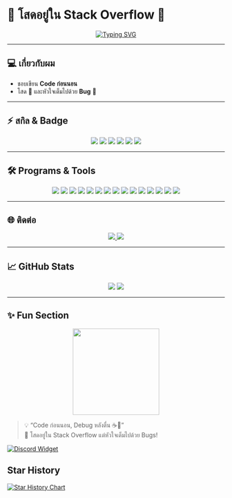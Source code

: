 # 🌟 โสดอยู่ใน Stack Overflow 🌟

<p align="center">
  <a href="https://git.io/typing-svg"><img src="https://readme-typing-svg.herokuapp.com?font=Mitr&pause=1000&color=F7B200&background=FFFFFF00&random=true&width=435&lines=%E0%B8%AA%E0%B8%A7%E0%B8%B1%E0%B8%AA%E0%B8%94%E0%B8%B5%E0%B8%AE%E0%B8%B0;%E0%B8%9C%E0%B8%A1%E0%B9%80%E0%B8%9F%E0%B8%A3%E0%B8%A1%E0%B9%80%E0%B8%AD%E0%B8%87%E0%B8%87%E0%B8%87%E0%B8%87;Code+%E0%B8%81%E0%B9%88%E0%B8%AD%E0%B8%99%E0%B8%99%E0%B8%AD%E0%B8%99+%E0%B9%81%E0%B8%81%E0%B9%89%E0%B8%9A%E0%B8%B1%E0%B8%84%E0%B8%95%E0%B8%AD%E0%B8%99%E0%B8%95%E0%B8%B7%E0%B9%88%E0%B8%99;%E0%B8%8A%E0%B8%B5%E0%B8%A7%E0%B8%B4%E0%B8%95%E0%B8%A2%E0%B8%B1%E0%B8%87%E0%B9%84%E0%B8%A1%E0%B9%88%E0%B8%A1%E0%B8%B5%E0%B9%81%E0%B8%9F%E0%B8%99;%E0%B8%AB%E0%B8%B2%E0%B9%84%E0%B8%A3%E0%B8%97%E0%B8%B3%E0%B8%94%E0%B8%B5%E0%B8%99%E0%B8%B0%E0%B8%B0...;%E0%B8%AD%E0%B8%A2%E0%B8%B2%E0%B8%81%E0%B9%84%E0%B8%94%E0%B9%89%E0%B8%95%E0%B8%B1%E0%B8%87%E0%B8%87%E0%B8%87%E0%B8%87!!;%E0%B9%82%E0%B8%AA%E0%B8%94%E0%B8%84%E0%B8%B1%E0%B8%9A%E0%B8%9A" alt="Typing SVG" /></a>
</p>

---

## 💻 เกี่ยวกับผม
- ชอบเขียน **Code ก่อนนอน**  
- โสด 💖 และหัวใจเต็มไปด้วย **Bug** 🐞  

---

## ⚡ สกิล & Badge
<p align="center">
  <img src="https://img.shields.io/badge/HTML5-E34F26?style=for-the-badge&logo=html5&logoColor=white">
  <img src="https://img.shields.io/badge/CSS3-1572B6?style=for-the-badge&logo=css3&logoColor=white">
  <img src="https://img.shields.io/badge/JavaScript-F7DF1E?style=for-the-badge&logo=javascript&logoColor=black">
  <img src="https://img.shields.io/badge/Python-3776AB?style=for-the-badge&logo=python&logoColor=white">
  <img src="https://img.shields.io/badge/Java-007396?style=for-the-badge&logo=java&logoColor=white">
  <img src="https://img.shields.io/badge/C++-00599C?style=for-the-badge&logo=c%2B%2B&logoColor=white">
</p>

---

## 🛠️ Programs & Tools
<p align="center">
  <img src="https://img.shields.io/badge/Visual_Studio_Code-007ACC?style=for-the-badge&logo=visual-studio-code&logoColor=white">
  <img src="https://img.shields.io/badge/IntelliJ_IDEA-000000?style=for-the-badge&logo=intellij-idea&logoColor=white">
  <img src="https://img.shields.io/badge/PyCharm-000000?style=for-the-badge&logo=pycharm&logoColor=white">
  <img src="https://img.shields.io/badge/WebStorm-000000?style=for-the-badge&logo=webstorm&logoColor=white">
  <img src="https://img.shields.io/badge/PhpStorm-000000?style=for-the-badge&logo=phpstorm&logoColor=white">
  <img src="https://img.shields.io/badge/Android_Studio-3DDC84?style=for-the-badge&logo=android-studio&logoColor=white">
  <img src="https://img.shields.io/badge/Xcode-007AFF?style=for-the-badge&logo=xcode&logoColor=white">
  <img src="https://img.shields.io/badge/Node.js-339933?style=for-the-badge&logo=node.js&logoColor=white">
  <img src="https://img.shields.io/badge/Git-F05032?style=for-the-badge&logo=git&logoColor=white">
  <img src="https://img.shields.io/badge/GitHub-181717?style=for-the-badge&logo=github&logoColor=white">
  <img src="https://img.shields.io/badge/Docker-2496ED?style=for-the-badge&logo=docker&logoColor=white">
  <img src="https://img.shields.io/badge/Postman-FF6C37?style=for-the-badge&logo=postman&logoColor=white">
  <img src="https://img.shields.io/badge/Slack-4A154B?style=for-the-badge&logo=slack&logoColor=white">
  <img src="https://img.shields.io/badge/Notion-000000?style=for-the-badge&logo=notion&logoColor=white">
  <img src="https://img.shields.io/badge/Terminal-121011?style=for-the-badge&logo=gnubash&logoColor=white">
</p>

---

## 🌐 ติดต่อ
<p align="center">
  <a href="https://discord.gg/dnHNdRNZnq" target="_blank">
    <img src="https://img.shields.io/badge/Discord-7289DA?style=for-the-badge&logo=discord&logoColor=white">
  </a>
  <a href="https://github.com/Frame121" target="_blank">
    <img src="https://img.shields.io/badge/GitHub-181717?style=for-the-badge&logo=github&logoColor=white">
  </a>
</p>

---

## 📈 GitHub Stats
<p align="center">
  <img src="https://github-readme-stats.vercel.app/api?username=Frame121&show_icons=true&theme=tokyonight&count_private=true&hide_border=true">
  <img src="https://github-readme-streak-stats.herokuapp.com/?user=Frame121&theme=tokyonight&hide_border=true">
</p>

---

## ✨ Fun Section
<p align="center">
  <img src="https://media.giphy.com/media/3o7TKtnuHOHHUjR38Y/giphy.gif" width="200"/>
</p>

> 💡 “Code ก่อนนอน, Debug หลังตื่น ☕🐛”  
> 💖 โสดอยู่ใน Stack Overflow แต่หัวใจเต็มไปด้วย Bugs!
> 
[![Discord Widget](https://discord.com/api/guilds/1188003127551594546/widget.png)](https://discord.com/users/957864760085446736)

## Star History

[![Star History Chart](https://api.star-history.com/svg?repos=Frame121/Frame121&type=Date)](https://www.star-history.com/#Frame121/Frame121&Date)
